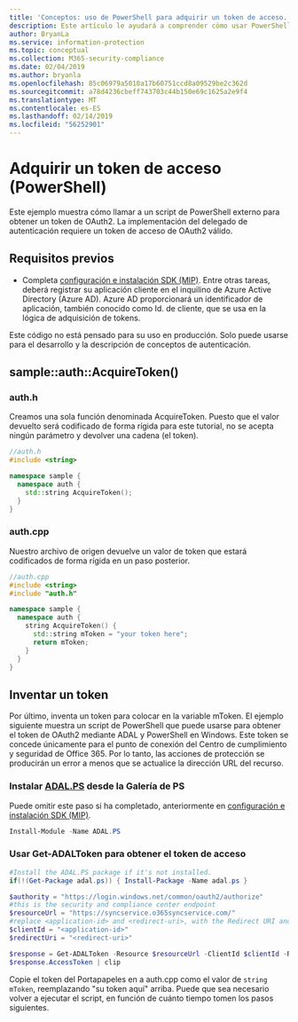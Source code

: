```yaml
---
title: 'Conceptos: uso de PowerShell para adquirir un token de acceso.'
description: Este artículo le ayudará a comprender cómo usar PowerShell para adquirir un token de acceso de OAuth2. Esto es necesario para la implementación del delegado de autenticación.
author: BryanLa
ms.service: information-protection
ms.topic: conceptual
ms.collection: M365-security-compliance
ms.date: 02/04/2019
ms.author: bryanla
ms.openlocfilehash: 85c06979a5010a17b60751ccd8a09529be2c362d
ms.sourcegitcommit: a78d4236cbeff743703c44b150e69c1625a2e9f4
ms.translationtype: MT
ms.contentlocale: es-ES
ms.lasthandoff: 02/14/2019
ms.locfileid: "56252901"
---
```

# <a name="acquire-an-access-token-powershell"></a>Adquirir un token de acceso (PowerShell)

Este ejemplo muestra cómo llamar a un script de PowerShell externo para obtener un token de OAuth2. La implementación del delegado de autenticación requiere un token de acceso de OAuth2 válido.

## <a name="prerequisites"></a>Requisitos previos

- Completa [configuración e instalación SDK (MIP)](setup-configure-mip.md). Entre otras tareas, deberá registrar su aplicación cliente en el inquilino de Azure Active Directory (Azure AD). Azure AD proporcionará un identificador de aplicación, también conocido como Id. de cliente, que se usa en la lógica de adquisición de tokens.

Este código no está pensado para su uso en producción. Solo puede usarse para el desarrollo y la descripción de conceptos de autenticación. 

## <a name="sampleauthacquiretoken"></a>sample::auth::AcquireToken()

### <a name="authh"></a>auth.h

Creamos una sola función denominada AcquireToken. Puesto que el valor devuelto será codificado de forma rígida para este tutorial, no se acepta ningún parámetro y devolver una cadena (el token).

```cpp
//auth.h
#include <string>

namespace sample {
  namespace auth {
    std::string AcquireToken();
  }
}
```

### <a name="authcpp"></a>auth.cpp

Nuestro archivo de origen devuelve un valor de token que estará codificados de forma rígida en un paso posterior.

```cpp
//auth.cpp
#include <string>
#include "auth.h"

namespace sample {
  namespace auth {
    string AcquireToken() {
      std::string mToken = "your token here";
      return mToken;
    }
  }
}
```

## <a name="mint-a-token"></a>Inventar un token

Por último, inventa un token para colocar en la variable mToken. El ejemplo siguiente muestra un script de PowerShell que puede usarse para obtener el token de OAuth2 mediante ADAL y PowerShell en Windows. Este token se concede únicamente para el punto de conexión del Centro de cumplimiento y seguridad de Office 365. Por lo tanto, las acciones de protección se producirán un error a menos que se actualice la dirección URL del recurso. 

### <a name="install-adalpshttpswwwpowershellgallerycompackagesadalps31942-from-ps-gallery"></a>Instalar [ADAL.PS](https://www.powershellgallery.com/packages/ADAL.PS/3.19.4.2) desde la Galería de PS

Puede omitir este paso si ha completado, anteriormente en [configuración e instalación SDK (MIP)](setup-configure-mip.md).

```PowerShell
Install-Module -Name ADAL.PS
```

### <a name="use-get-adaltoken-to-obtain-the-access-token"></a>Usar Get-ADALToken para obtener el token de acceso

```PowerShell
#Install the ADAL.PS package if it's not installed.
if(!(Get-Package adal.ps)) { Install-Package -Name adal.ps }

$authority = "https://login.windows.net/common/oauth2/authorize" 
#this is the security and compliance center endpoint
$resourceUrl = "https://syncservice.o365syncservice.com/"
#replace <application-id> and <redirect-uri>, with the Redirect URI and Application ID from your Azure AD application registration.
$clientId = "<application-id>"
$redirectUri = "<redirect-uri>"

$response = Get-ADALToken -Resource $resourceUrl -ClientId $clientId -RedirectUri $redirectUri -Authority $authority -PromptBehavior:Always
$response.AccessToken | clip
```

Copie el token del Portapapeles en a auth.cpp como el valor de `string mToken`, reemplazando "su token aquí" arriba. Puede que sea necesario volver a ejecutar el script, en función de cuánto tiempo tomen los pasos siguientes.


